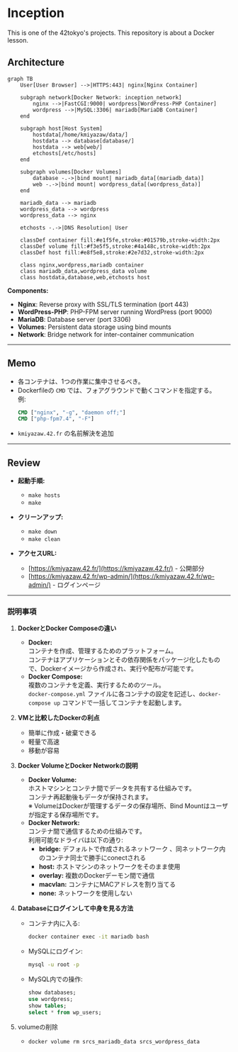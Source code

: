 # Inception

This is one of the 42tokyo's projects. This repository is about a Docker lesson.

## Architecture

```mermaid
graph TB
    User[User Browser] -->|HTTPS:443| nginx[Nginx Container]
    
    subgraph network[Docker Network: inception_network]
        nginx -->|FastCGI:9000| wordpress[WordPress-PHP Container]
        wordpress -->|MySQL:3306| mariadb[MariaDB Container]
    end
    
    subgraph host[Host System]
        hostdata[/home/kmiyazaw/data/]
        hostdata --> database[database/]
        hostdata --> web[web/]
        etchosts[/etc/hosts]
    end
    
    subgraph volumes[Docker Volumes]
        database -.->|bind mount| mariadb_data[(mariadb_data)]
        web -.->|bind mount| wordpress_data[(wordpress_data)]
    end
    
    mariadb_data --> mariadb
    wordpress_data --> wordpress
    wordpress_data --> nginx
    
    etchosts -.->|DNS Resolution| User
    
    classDef container fill:#e1f5fe,stroke:#01579b,stroke-width:2px
    classDef volume fill:#f3e5f5,stroke:#4a148c,stroke-width:2px
    classDef host fill:#e8f5e8,stroke:#2e7d32,stroke-width:2px
    
    class nginx,wordpress,mariadb container
    class mariadb_data,wordpress_data volume
    class hostdata,database,web,etchosts host
```

**Components:**
- **Nginx**: Reverse proxy with SSL/TLS termination (port 443)
- **WordPress-PHP**: PHP-FPM server running WordPress (port 9000)
- **MariaDB**: Database server (port 3306)
- **Volumes**: Persistent data storage using bind mounts
- **Network**: Bridge network for inter-container communication

---

## Memo

- 各コンテナは、1つの作業に集中させるべき。
- Dockerfileの `CMD` では、フォアグラウンドで動くコマンドを指定する。  
  例: 
  ```dockerfile
  CMD ["nginx", "-g", "daemon off;"]
  CMD ["php-fpm7.4", "-F"]
  ```
- `kmiyazaw.42.fr` の名前解決を追加

---

## Review

- **起動手順:**
  - `make hosts`
  - `make`
- **クリーンアップ:**
  - `make down`
  - `make clean`

- **アクセスURL:**
  - [https://kmiyazaw.42.fr/](https://kmiyazaw.42.fr/) - 公開部分
  - [https://kmiyazaw.42.fr/wp-admin/](https://kmiyazaw.42.fr/wp-admin/) - ログインページ

---

### 説明事項

1. **DockerとDocker Composeの違い**
   - **Docker:**  
     コンテナを作成、管理するためのプラットフォーム。  
     コンテナはアプリケーションとその依存関係をパッケージ化したもので、Dockerイメージから作成され、実行や配布が可能です。
   - **Docker Compose:**  
     複数のコンテナを定義、実行するためのツール。  
     `docker-compose.yml` ファイルに各コンテナの設定を記述し、`docker-compose up` コマンドで一括してコンテナを起動します。

2. **VMと比較したDockerの利点**
   - 簡単に作成・破棄できる
   - 軽量で高速
   - 移動が容易

3. **Docker VolumeとDocker Networkの説明**
   - **Docker Volume:**  
     ホストマシンとコンテナ間でデータを共有する仕組みです。  
     コンテナ再起動後もデータが保持されます。  
     ※ VolumeはDockerが管理するデータの保存場所、Bind Mountはユーザが指定する保存場所です。
   - **Docker Network:**  
     コンテナ間で通信するための仕組みです。  
     利用可能なドライバは以下の通り:  
     - **bridge:** デフォルトで作成されるネットワーク 、同ネットワーク内のコンテナ同士で勝手にconectされる 
     - **host:** ホストマシンのネットワークをそのまま使用  
     - **overlay:** 複数のDockerデーモン間で通信  
     - **macvlan:** コンテナにMACアドレスを割り当てる  
     - **none:** ネットワークを使用しない

4. **Databaseにログインして中身を見る方法**
   - コンテナ内に入る:
     ```bash
     docker container exec -it mariadb bash
     ```
   - MySQLにログイン:
     ```bash
     mysql -u root -p
     ```
   - MySQL内での操作:
     ```sql
     show databases;
     use wordpress;
     show tables;
     select * from wp_users;
     ```
5. volumeの削除
    - `docker volume rm srcs_mariadb_data srcs_wordpress_data`
